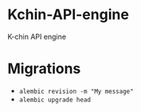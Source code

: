 # Kchin-API-engine
K-chin API engine


# Migrations
* `alembic revision -m "My message"`
* `alembic upgrade head`